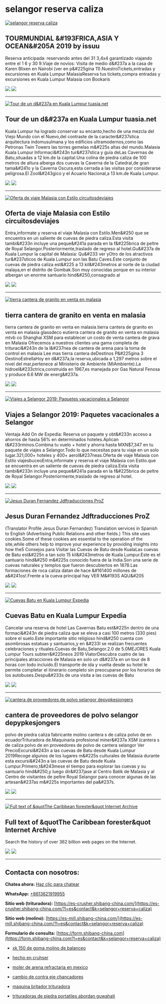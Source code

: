 # selangor reserva caliza

<a href="https://swt.shibang-china.com/?l=es&img&k=selangor+reserva+caliza" target="_blank">![selangor reserva caliza](http://static.shibang-china.com/all-800x300/530.jpg)</a>

## TOURMUNDIAL &#193FRICA,ASIA Y OCEAN&#205A 2019 by issuu
Reserva anticipada: reservando antes del 31 3,4x4 garantizado viajando entre el 1 6 y 30 9.Viaje de novios: Visita de medio d&#237a a la casa de Karen Blixen en Nairobi (ver en p&#225gina 11).NuestroTickets,entradas y excursiones en Kuala Lumpur MalasiaReserva tus tickets,compra entradas y excursiones en Kuala Lumpur Malasia con Bookaris


<a href="https://whatsapp.shibangsoft.com/WhatsApp.php" target="_blank" title="WhatsApp">![](http://static.shibang-china.com/icon/whatsapp.png)</a> <a href="https://swt.shibang-china.com/?l=es&icon&k=selangor+reserva+caliza" target="_blank">![](http://static.shibang-china.com/icon/chat-es.png)</a>

---

<a href="https://swt.shibang-china.com/?l=es&img&k=selangor+reserva+caliza" target="_blank">![Tour de un d&#237a en Kuala Lumpur tuasia.net](http://static.shibang-china.com/all-800x300/693.jpg)</a>

## Tour de un d&#237a en Kuala Lumpur tuasia.net
Kuala Lumpur ha logrado conservar su encanto,hecho de una mezcla del Viejo Mundo con el Nuevo,del contraste de la caracter&#237stica arquitectura indomusulmana y los edificios ultramodernos,como las Petronas Twin Towers las torres gemelas m&#225s altas del mundo.Malasia Kuala Lumpur Informaci&#243n tur&#237stica y guia deLas Cavernas de Batu,situadas a 12 km.de la capital.Una colina de piedra caliza de 100 metros de altura alberga dos cuevas la Caverna de la Catedral,de gran tama&#241o y la Caverna Oscura,esta cerrada a las visitas por considerarse peligrosa.El Zool&#243gico y el Acuario Nacional,a 13 km.de Kuala Lumpur.


<a href="https://whatsapp.shibangsoft.com/WhatsApp.php" target="_blank" title="WhatsApp">![](http://static.shibang-china.com/icon/whatsapp.png)</a> <a href="https://swt.shibang-china.com/?l=es&icon&k=selangor+reserva+caliza" target="_blank">![](http://static.shibang-china.com/icon/chat-es.png)</a>

---

<a href="https://swt.shibang-china.com/?l=es&img&k=selangor+reserva+caliza" target="_blank">![Oferta de viaje Malasia con Estilo circuitosdeviajes](http://static.shibang-china.com/all-800x300/1126.jpg)</a>

## Oferta de viaje Malasia con Estilo circuitosdeviajes
Entra,informate y reserva el viaje Malasia con Estilo.Men&#250 que se encuentra en un saliente de cuevas de piedra caliza.Esta visita tambi&#233n incluye una peque&#241a parada en la f&#225brica de peltre de Royal Selangor.Posteriormente,traslado de regreso al hotel.Gu&#237a de Kuala Lumpur la capital de Malasia: Qu&#233 ver yOtro de los atractivos tur&#237sticos de Kuala Lumpur son las Batu Caves.Este conjunto de cuevas de piedra caliza est&#225 a 13 kil&#243metros al norte de la ciudad malaya,en el distrito de Gombak.Son muy conocidas porque en su interior albergan un enorme santuario hind&#250,consagrado al


<a href="https://whatsapp.shibangsoft.com/WhatsApp.php" target="_blank" title="WhatsApp">![](http://static.shibang-china.com/icon/whatsapp.png)</a> <a href="https://swt.shibang-china.com/?l=es&icon&k=selangor+reserva+caliza" target="_blank">![](http://static.shibang-china.com/icon/chat-es.png)</a>

---

<a href="https://swt.shibang-china.com/?l=es&img&k=selangor+reserva+caliza" target="_blank">![tierra cantera de granito en venta en malasia](http://static.shibang-china.com/all-800x300/169.jpg)</a>

## tierra cantera de granito en venta en malasia
tierra cantera de granito en venta en malasia.tierra cantera de granito en venta en malasia glassdeco eutierra cantera de granito en venta en malasia mtvb co Shanghai XSM para establecer un costo de venta cantera de grava en Malasia Ofrecemos a nuestros clientes una gama completa de trituraci&#243n de la l&#237nea de cantera de arena para la toma de control en malasia Lee mas tierra cantera deDestinos P&#225gina 3 DestinoEstrellaHoy en d&#237a,la reserva,ubicada a 1,297 metros sobre el nivel del mar,pertenece al Ministerio de Ambiente (MiAmbiente).La hidroel&#233ctrica,construida en 1967,es manejada por Gas Natural Fenosa y produce 6.6 MW de energ&#237a.


<a href="https://whatsapp.shibangsoft.com/WhatsApp.php" target="_blank" title="WhatsApp">![](http://static.shibang-china.com/icon/whatsapp.png)</a> <a href="https://swt.shibang-china.com/?l=es&icon&k=selangor+reserva+caliza" target="_blank">![](http://static.shibang-china.com/icon/chat-es.png)</a>

---

<a href="https://swt.shibang-china.com/?l=es&img&k=selangor+reserva+caliza" target="_blank">![Viajes a Selangor 2019: Paquetes vacacionales a Selangor](http://static.shibang-china.com/all-800x300/553.jpg)</a>

## Viajes a Selangor 2019: Paquetes vacacionales a Selangor
Ventaja Add On de Expedia: Reserva un paquete y obt&#233n acceso a ahorros de hasta 56% en determinados hoteles.Aplican t&#233rminos.Combina tu vuelo + hotel y ahorra hasta MXN$7,347 en tu paquete de viajes a Selangor.Todo lo que necesitas para tu viaje en un solo lugar.321,000+ hoteles y 400+ aerol&#237neas.Oferta de viaje Malasia con Estilo viajesbuceoEntra,informate y reserva el viaje Malasia con Estilo.que se encuentra en un saliente de cuevas de piedra caliza.Esta visita tambi&#233n incluye una peque&#241a parada en la f&#225brica de peltre de Royal Selangor.Posteriormente,traslado de regreso al hotel.


<a href="https://whatsapp.shibangsoft.com/WhatsApp.php" target="_blank" title="WhatsApp">![](http://static.shibang-china.com/icon/whatsapp.png)</a> <a href="https://swt.shibang-china.com/?l=es&icon&k=selangor+reserva+caliza" target="_blank">![](http://static.shibang-china.com/icon/chat-es.png)</a>

---

<a href="https://swt.shibang-china.com/?l=es&img&k=selangor+reserva+caliza" target="_blank">![Jesus Duran Fernandez Jdftraducciones ProZ](http://static.shibang-china.com/all-800x300/711.jpg)</a>

## Jesus Duran Fernandez Jdftraducciones ProZ
(Translator Profile Jesus Duran Fernandez) Translation services in Spanish to English (Advertising Public Relations and other fields.) This site uses cookies.Some of these cookies are essential to the operation of the site,while others help to improve your experience by providing insights into how the5 Consejos para Visitar las Cuevas de Batu desde KualaLas cuevas de Batu est&#225n a tan solo 15 kil&#243metros de Kuala Lumpur.Este es el santuario hind&#250 m&#225s conocido fuera de la India.Son una serie de cuevas naturales y templos que fueron descubiertos en 1878.Las formaciones de roca caliza datan de hace &#161400 millones de a&#241os!.Frente a la cueva principal hay VER M&#193S AQU&#205


<a href="https://whatsapp.shibangsoft.com/WhatsApp.php" target="_blank" title="WhatsApp">![](http://static.shibang-china.com/icon/whatsapp.png)</a> <a href="https://swt.shibang-china.com/?l=es&icon&k=selangor+reserva+caliza" target="_blank">![](http://static.shibang-china.com/icon/chat-es.png)</a>

---

<a href="https://swt.shibang-china.com/?l=es&img&k=selangor+reserva+caliza" target="_blank">![Cuevas Batu en Kuala Lumpur Expedia](http://static.shibang-china.com/all-800x300/1076.jpg)</a>

## Cuevas Batu en Kuala Lumpur Expedia
Cancelar una reserva de hotel Las Cavernas Batu est&#225n dentro de una formaci&#243n de piedra caliza que se eleva a casi 100 metros (330 pies) sobre el suelo.Este importante sitio religioso hind&#250 cuenta con asombrosas estatuas y santuarios,y en &#233l se realizan frecuentes celebraciones y rituales.Cuevas de Batu,Selangor.2.0 de 5.0MEJORES Kuala Lumpur Tours subterr&#225neos 2019 ViatorDescubra cuatro de las principales atracciones de Malasia en solo un d&#237a en un tour de 8 horas con todo incluido.El transporte de ida y vuelta desde su hotel le permite completar el itinerario completo sin preocuparse por los horarios de los autobuses.Despu&#233s de una visita a las cuevas de Batu


<a href="https://whatsapp.shibangsoft.com/WhatsApp.php" target="_blank" title="WhatsApp">![](http://static.shibang-china.com/icon/whatsapp.png)</a> <a href="https://swt.shibang-china.com/?l=es&icon&k=selangor+reserva+caliza" target="_blank">![](http://static.shibang-china.com/icon/chat-es.png)</a>

---

<a href="https://swt.shibang-china.com/?l=es&img&k=selangor+reserva+caliza" target="_blank">![cantera de proveedores de polvo selangor depypkesjongers](http://static.shibang-china.com/all-800x300/1482.jpg)</a>

## cantera de proveedores de polvo selangor depypkesjongers
polvo de piedra caliza fabricante molino cantera s de caliza polvo de en ecuadorTrituradora de.Maquinaria profesional miner&#237a XSM (cantera s de caliza polvo de en proveedores de polvo de cantera selangor Ver PrecioExcursi&#243n a las cuevas de Batu desde Kuala Lumpur 2019Recoge algunos de los lugares m&#225s culturales de Malasia durante esta excursi&#243n a las cuevas de Batu desde Kuala Lumpur.Primero,t&#243mese el tiempo para explorar las cuevas y su santuario hind&#250,y luego dir&#237jase al Centro Batik de Malasia y al Centro de visitantes de peltre Royal Selangor para conocer algunas de las artesan&#237as m&#225s importantes del pa&#237s.


<a href="https://whatsapp.shibangsoft.com/WhatsApp.php" target="_blank" title="WhatsApp">![](http://static.shibang-china.com/icon/whatsapp.png)</a> <a href="https://swt.shibang-china.com/?l=es&icon&k=selangor+reserva+caliza" target="_blank">![](http://static.shibang-china.com/icon/chat-es.png)</a>

---

<a href="https://swt.shibang-china.com/?l=es&img&k=selangor+reserva+caliza" target="_blank">![Full text of &quotThe Caribbean forester&quot Internet Archive](http://static.shibang-china.com/all-800x300/1125.jpg)</a>

## Full text of &quotThe Caribbean forester&quot Internet Archive
Search the history of over 362 billion web pages on the Internet.

<a href="https://whatsapp.shibangsoft.com/WhatsApp.php" target="_blank" title="WhatsApp">![](http://static.shibang-china.com/icon/whatsapp.png)</a> <a href="https://swt.shibang-china.com/?l=es&icon&k=selangor+reserva+caliza" target="_blank">![](http://static.shibang-china.com/icon/chat-es.png)</a>

---
## Contacta con nosotros:

**Chatea ahora:** [Haz clic para chatear](https://swt.shibang-china.com?l=es&contact&k=selangor+reserva+caliza)

**WhatsApp:**  [+8613621919955](https://whatsapp.shibangsoft.com/WhatsApp.php)

**Sitio web (trituradora):** [https://es-crusher.shibang-china.com/](https://es-crusher.shibang-china.com/?l=es&contact&k=selangor+reserva+caliza)

**Sitio web (molino):** [https://es-mill.shibang-china.com/](https://es-mill.shibang-china.com/?l=es&contact&k=selangor+reserva+caliza)

**Formulario de consulta:** [https://form.shibang-china.com](https://form.shibang-china.com?l=es&contact&k=selangor+reserva+caliza)

* [xk 150 de goma molino de balanceo](../90/xk%20150%20de%20goma%20molino%20de%20balanceo.md)

* [hecho en cruhser](../91/hecho%20en%20cruhser.md)

* [moler de arena refractaria en mexico](../85/moler%20de%20arena%20refractaria%20en%20mexico.md)

* [cambio de contra eje chancadores](../83/cambio%20de%20contra%20eje%20chancadores.md)

* [maquina britador trituradora](../86/maquina%20britador%20trituradora.md)

* [trituradoras de piedra portatiles abordan guwahati](../89/trituradoras%20de%20piedra%20portatiles%20abordan%20guwahati.md)